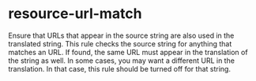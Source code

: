 # resource-url-match

Ensure that URLs that appear in the source string are also used in the translated string.
This rule checks the source string for anything that matches an URL. If found, the same
URL must appear in the translation of the string as well. In some cases, you may want a
different URL in the translation. In that case, this rule should be turned off for that
string.